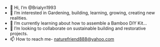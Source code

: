 - 👋 Hi, I’m @Brialyn1993
- 👀 I’m interested in Gardening, building, learning, growing, creating new realities.
- 🌱 I’m currently learning about how to assemble a Bamboo DIY Kit...
- 💞️ I’m looking to collaborate on sustainable building and restorative projects.
- 📫 How to reach me- naturefriend888@yahoo.com

<!---
Brialyn1993/Brialyn1993 is a ✨ special ✨ repository because its `README.md` (this file) appears on your GitHub profile.
You can click the Preview link to take a look at your changes.
--->
